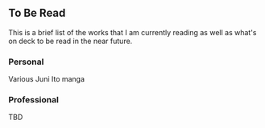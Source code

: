## To Be Read

This is a brief list of the works that I am currently reading as well as what's on deck to be read in the near future.

### Personal

Various Juni Ito manga

### Professional

TBD
